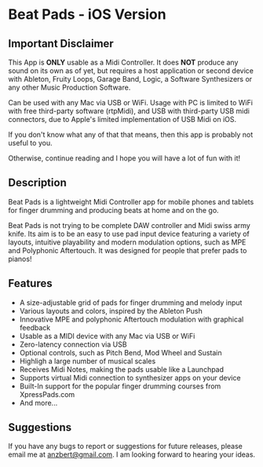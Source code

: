 # Beat Pads - iOS Version

## Important Disclaimer

This App is **ONLY** usable as a Midi Controller. It does **NOT** produce any sound on its own as of yet, but requires a host application or second device with Ableton, Fruity Loops, Garage Band, Logic, a Software Synthesizers or any other Music Production Software.

Can be used with any Mac via USB or WiFi. Usage with PC is limited to WiFi with free third-party software (rtpMidi), and USB with third-party USB midi connectors, due to Apple's limited implementation of USB Midi on iOS.

If you don't know what any of that that means, then this app is probably not useful to you.

Otherwise, continue reading and I hope you will have a lot of fun with it!

## Description

Beat Pads is a lightweight Midi Controller app for mobile phones and tablets for finger drumming and producing beats at home and on the go.

Beat Pads is not trying to be complete DAW controller and Midi swiss army knife. Its aim is to be an easy to use pad input device featuring a variety of layouts, intuitive playability and modern modulation options, such as MPE and Polyphonic Aftertouch. It was designed for people that prefer pads to pianos!

## Features

- A size-adjustable grid of pads for finger drumming and melody input
- Various layouts and colors, inspired by the Ableton Push
- Innovative MPE and polyphonic Aftertouch modulation with graphical feedback
- Usable as a MIDI device with any Mac via USB or WiFi
- Zero-latency connection via USB
- Optional controls, such as Pitch Bend, Mod Wheel and Sustain
- Highligh a large number of musical scales
- Receives Midi Notes, making the pads usable like a Launchpad
- Supports virtual Midi connection to synthesizer apps on your device
- Built-In support for the popular finger drumming courses from XpressPads.com
- And more...

## Suggestions

If you have any bugs to report or suggestions for future releases, please email me at anzbert@gmail.com. I am looking forward to hearing your ideas.
